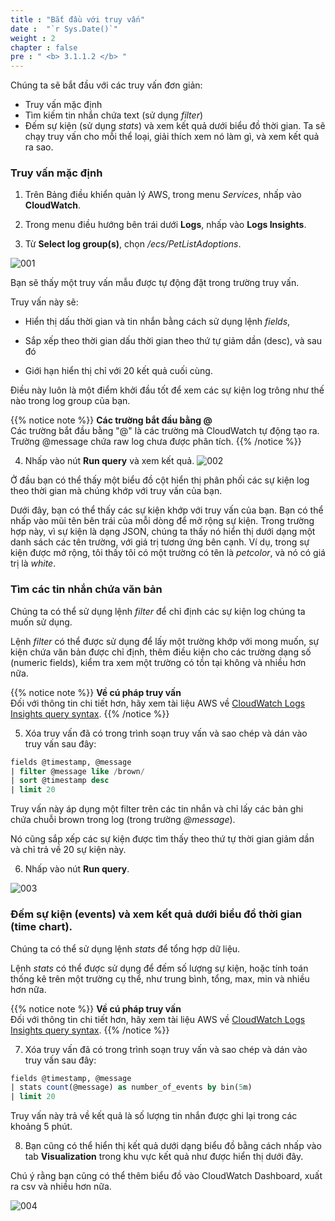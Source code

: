 ```yaml
---
title : "Bắt đầu với truy vấn"
date :  "`r Sys.Date()`" 
weight : 2 
chapter : false
pre : " <b> 3.1.1.2 </b> "
---
```


Chúng ta sẽ bắt đầu với các truy vấn đơn giản:
 - Truy vấn mặc định
 - Tìm kiếm tin nhắn chứa text (sử dụng *filter*)
 - Đếm sự kiện (sử dụng *stats*) và xem kết quả dưới biểu đồ thời gian. Ta sẽ chạy truy vấn cho mỗi thể loại, giải thích xem nó làm gì, và xem kết quả ra sao.

### Truy vấn mặc định

1. Trên Bảng điều khiển quản lý AWS, trong menu *Services*, nhấp vào **CloudWatch**.

2. Trong menu điều hướng bên trái dưới **Logs**, nhấp vào **Logs Insights**.

3. Từ **Select log group(s)**, chọn */ecs/PetListAdoptions*.

![001](/images/3.native_observe/3.1-logs/3.1.1-log_insight/3.1.1.2/001.png)

Bạn sẽ thấy một truy vấn mẫu được tự động đặt trong trường truy vấn.

Truy vấn này sẽ:

 - Hiển thị dấu thời gian và tin nhắn bằng cách sử dụng lệnh *fields*,

 - Sắp xếp theo thời gian dấu thời gian theo thứ tự giảm dần (desc), và sau đó

 - Giới hạn hiển thị chỉ với 20 kết quả cuối cùng.

Điều này luôn là một điểm khởi đầu tốt để xem các sự kiện log trông như thế nào trong log group của bạn.

{{% notice note %}}
**Các trường bắt đầu bằng @**\
Các trường bắt đầu bằng "@" là các trường mà CloudWatch tự động tạo ra.\
Trường @message chứa raw log chưa được phân tích.
{{% /notice %}}

4. Nhấp vào nút **Run query** và xem kết quả.
![002](/images/3.native_observe/3.1-logs/3.1.1-log_insight/3.1.1.2/002.png)

Ở đầu bạn có thể thấy một biểu đồ cột hiển thị phân phối các sự kiện log theo thời gian mà chúng khớp với truy vấn của bạn.

Dưới đây, bạn có thể thấy các sự kiện khớp với truy vấn của bạn. Bạn có thể nhấp vào mũi tên bên trái của mỗi dòng để mở rộng sự kiện. Trong trường hợp này, vì sự kiện là dạng JSON, chúng ta thấy nó hiển thị dưới dạng một danh sách các tên trường, với giá trị tương ứng bên cạnh. Ví dụ, trong sự kiện được mở rộng, tôi thấy tôi có một trường có tên là *petcolor*, và nó có giá trị là *white*.

### Tìm các tin nhắn chứa văn bản

Chúng ta có thể sử dụng lệnh *filter* để chỉ định các sự kiện log chúng ta muốn sử dụng.

Lệnh *filter* có thể được sử dụng để lấy một trường khớp với mong muốn, sự kiện chứa văn bản được chỉ định, thêm điều kiện cho các trường dạng số (numeric fields), kiểm tra xem một trường có tồn tại không và nhiều hơn nữa.

{{% notice note %}}
**Về cú pháp truy vấn** \
Đối với thông tin chi tiết hơn, hãy xem tài liệu AWS về [CloudWatch Logs Insights query syntax](https://docs.aws.amazon.com/AmazonCloudWatch/latest/logs/CWL_QuerySyntax.html).
{{% /notice %}}

5. Xóa truy vấn đã có trong trình soạn truy vấn và sao chép và dán vào truy vấn sau đây:

```sql
fields @timestamp, @message
| filter @message like /brown/
| sort @timestamp desc
| limit 20
```

Truy vấn này áp dụng một filter trên các tin nhắn và chỉ lấy các bản ghi chứa chuỗi brown trong log (trong trường *@message*).

Nó cũng sắp xếp các sự kiện được tìm thấy theo thứ tự thời gian giảm dần và chỉ trả về 20 sự kiện này.

6. Nhấp vào nút **Run query**.

![003](/images/3.native_observe/3.1-logs/3.1.1-log_insight/3.1.1.2/003.png)

### Đếm sự kiện (events) và xem kết quả dưới biểu đồ thời gian (time chart).

Chúng ta có thể sử dụng lệnh *stats* để tổng hợp dữ liệu.

Lệnh *stats* có thể được sử dụng để đếm số lượng sự kiện, hoặc tính toán thống kê trên một trường cụ thể, như trung bình, tổng, max, min và nhiều hơn nữa.

{{% notice note %}}
**Về cú pháp truy vấn** \
Đối với thông tin chi tiết hơn, hãy xem tài liệu AWS về [CloudWatch Logs Insights query syntax](https://docs.aws.amazon.com/AmazonCloudWatch/latest/logs/CWL_QuerySyntax.html).
{{% /notice %}}

7. Xóa truy vấn đã có trong trình soạn truy vấn và sao chép và dán vào truy vấn sau đây:

```sql
fields @timestamp, @message
| stats count(@message) as number_of_events by bin(5m)
| limit 20
```

Truy vấn này trả về kết quả là số lượng tin nhắn được ghi lại trong các khoảng 5 phút.

8. Bạn cũng có thể hiển thị kết quả dưới dạng biểu đồ bằng cách nhấp vào tab **Visualization** trong khu vực kết quả như được hiển thị dưới đây.

Chú ý rằng bạn cũng có thể thêm biểu đồ vào CloudWatch Dashboard, xuất ra csv và nhiều hơn nữa.

![004](/images/3.native_observe/3.1-logs/3.1.1-log_insight/3.1.1.2/004.png)